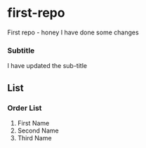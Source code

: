 # first-repo
First repo - honey
I have done some changes

### Subtitle
I have updated the sub-title

## List
### Order List
1. First Name
2. Second Name
3. Third Name
